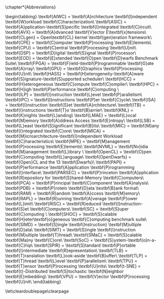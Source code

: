 
\chapter*{Abbreviations}

\begin{tabbing}
\textbf{AIWC} \= \textbf{A}rchitecture \textbf{I}ndependent \textbf{W}orkload \textbf{C}haracterization\\
\textbf{ASIC} \= \textbf{A}pplication-\textbf{S}pecific \textbf{I}ntegrated \textbf{C}ircuit\\
\textbf{AVX} \= \textbf{A}dvanced \textbf{V}ector E\textbf{x}tensions\\
\textbf{CLgen} \= Open\textbf{CL} kernel \textbf{gen}eration framework\\
\textbf{CPE} \= \textbf{C}omputer \textbf{P}rocessing \textbf{E}lements\\
\textbf{CPU} \= \textbf{C}entral \textbf{P}rocessing \textbf{U}nit\\
\textbf{DSP} \= \textbf{D}igital \textbf{S}ignal \textbf{P}rocessor\\
\textbf{EOD} \= \textbf{E}xtended \textbf{O}pen \textbf{D}warfs Benchmark Suite\\
\textbf{FPGA} \= \textbf{F}ield-\textbf{P}rogrammable \textbf{G}ate \textbf{A}rray\\
\textbf{GPU} \= \textbf{G}raphics \textbf{P}rocessing \textbf{U}nit\\
\textbf{HASS} \= \textbf{H}eterogeneity-\textbf{A}ware \textbf{S}ignature-\textbf{S}upported scheduler\\
\textbf{HCC} \= \textbf{H}eterogeneous \textbf{C}ompute \textbf{C}ompiler\\
\textbf{HPC} \= \textbf{H}igh \textbf{P}erformance \textbf{C}omputing \\  
\textbf{ILP} \= \textbf{I}nstruction \textbf{L}evel \textbf{P}arallelism\\
\textbf{IPC} \= \textbf{I}nstructions \textbf{P}er \textbf{C}ycle\\
\textbf{ISA} \= \textbf{I}nstruction \textbf{S}et \textbf{A}rchitecture\\
\textbf{ITB} \= \textbf{I}nstructions \textbf{T}o \textbf{B}arrier\\
\textbf{KNL} \= \textbf{K}nights \textbf{L}anding\\
\textbf{LMAE} \= \textbf{L}ocal \textbf{M}emory \textbf{A}ddress Access \textbf{E}ntropy\\
\textbf{LSB} \= \textbf{L}east \textbf{S}ignificant \textbf{B}its\\
\textbf{MIC} \= \textbf{M}any \textbf{I}ntegrated \textbf{C}ore\\
\textbf{MICA} \= \textbf{M}icroarchitecture-\textbf{I}ndependent Workload \textbf{C}haracteristics\\
\textbf{MPE} \= \textbf{M}anagement \textbf{P}rocessing \textbf{E}lements\\
\textbf{NVML} \= \textbf{Nv}idia \textbf{M}anagement \textbf{L}ibrary \\
\textbf{OpenCL} \= \textbf{O}pen \textbf{C}omputing \textbf{L}anguage\\
\textbf{OpenDwarfs} \= \textbf{Open}CL and the 13 \textbf{Dwarfs}\\
\textbf{PAPI} \= \textbf{P}erformance \textbf{A}pplication \textbf{P}rogramming \textbf{I}nterface\\
\textbf{PARSEC} \= \textbf{P}rinceton \textbf{A}pplication \textbf{R}epository for \textbf{S}hared-Memory \textbf{C}omputers\\
\textbf{PCA} \= \textbf{P}rincipal \textbf{C}omponent \textbf{A}nalysis\\
\textbf{PDB} \= \textbf{P}rotein \textbf{D}ata \textbf{B}ank format\\
\textbf{RAM} \= \textbf{R}andom \textbf{A}ccess \textbf{M}emory\\
\textbf{RAPL} \= \textbf{R}unning \textbf{A}verage \textbf{P}ower \textbf{L}imit\\
\textbf{RISC} \= \textbf{R}educed \textbf{I}nstruction-\textbf{S}et \textbf{C}omputers\\
\textbf{SC} \= \textbf{S}uper \textbf{C}omputing \\
\textbf{SHOC} \= \textbf{S}calable \textbf{H}eter\textbf{o}geneous \textbf{C}omputing benchmark suite\\
\textbf{SIMD} \= \textbf{S}ingle \textbf{Instruction} \textbf{M}ultiple \textbf{D}ata\\
\textbf{SIMT} \= \textbf{S}ingle \textbf{I}nstruction \textbf{M}ultiple \textbf{T}hread\\
\textbf{SMaC} \= \textbf{S}calable \textbf{Ma}ny \textbf{C}ore\\
\textbf{SoC} \= \textbf{S}ystem-\textbf{o}n-a-\textbf{C}hip\\
\textbf{SPIR} \= \textbf{S}tandard \textbf{P}ortable \textbf{I}ntermediate \textbf{R}epresentation\\
\textbf{TLB} \= \textbf{T}ranslation \textbf{L}ook-aside \textbf{B}uffer\\
\textbf{TLP} \= \textbf{T}hread \textbf{L}evel \textbf{P}arallelism\\
\textbf{TPU} \= \textbf{T}ensor \textbf{P}rocessing \textbf{U}nits\\
\textbf{t-SNE} \= \textbf{t}-Distributed \textbf{S}tochastic \textbf{N}eighbor \textbf{E}mbedding\\
\textbf{VPU} \= \textbf{V}ector \textbf{P}rocessing \textbf{U}nit\\
\end{tabbing}

\let\cleardoublepage\clearpage

